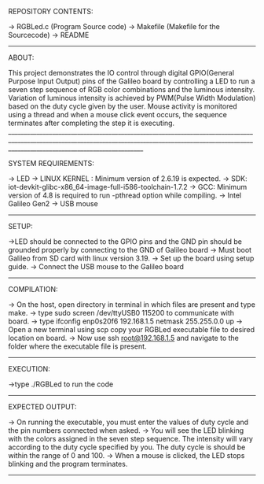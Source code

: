 REPOSITORY CONTENTS:

-> RGBLed.c (Program Source code)
-> Makefile (Makefile for the Sourcecode)
-> README

_______________________________________________________________________________________________________________________________________________________________________________________________________

ABOUT: 

This project demonstrates the IO control through digital GPIO(General Purpose Input Output) pins of the Galileo board by controlling a LED to run a seven step sequence of RGB color combinations and the luminous intensity. Variation of luminous intensity is achieved by PWM(Pulse Width Modulation) based on the duty cycle given by the user. Mouse activity is monitored using a thread and when a mouse click event occurs, the sequence terminates after completing the step it is executing. 	_______________________________________________________________________________________________________________________________________________________________________________________________________

SYSTEM REQUIREMENTS:

-> LED 
-> LINUX KERNEL : Minimum version of 2.6.19 is expected.
-> SDK: iot-devkit-glibc-x86_64-image-full-i586-toolchain-1.7.2
-> GCC: Minimum version of 4.8 is required to run -pthread option while compiling.
-> Intel Galileo Gen2
-> USB mouse
_______________________________________________________________________________________________________________________________________________________________________________________________________

SETUP:

->LED should be connected to the GPIO pins and the GND pin should be grounded properly by connecting to the GND of Galileo board
-> Must boot Galileo from SD card with linux version 3.19.
-> Set up the board using setup guide.
-> Connect the USB mouse to the Galileo board
_______________________________________________________________________________________________________________________________________________________________________________________________________

COMPILATION:

-> On the host, open directory in terminal in which files are present and type make.
-> type sudo screen /dev/ttyUSB0 115200 to communicate with board.
-> type ifconfig enp0s20f6 192.168.1.5 netmask 255.255.0.0 up
-> Open a new terminal using scp copy your RGBLed executable file to desired location on board.
-> Now use ssh root@192.168.1.5 and navigate to the folder where the executable file is present.
_______________________________________________________________________________________________________________________________________________________________________________________________________

EXECUTION:

->type ./RGBLed to run the code
_______________________________________________________________________________________________________________________________________________________________________________________________________

EXPECTED OUTPUT:

-> On running the executable, you must enter the values of duty cycle and the pin numbers connected when asked. 
-> You will see the LED blinking with the colors assigned in the seven step sequence. The intensity will vary according to the duty cycle specified by you. The duty cycle is should be within the range of 0 and 100.
-> When a mouse is clicked, the LED stops blinking and the program terminates.
_______________________________________________________________________________________________________________________________________________________________________________________________________

